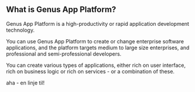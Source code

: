 ## What is Genus App Platform?
Genus App Platform is a high-productivity or rapid application development technology.

You can use Genus App Platform to create or change enterprise software applications, and the platform targets medium to large size enterprises, and professional and semi-professional developers.

You can create various types of applications, either rich on user interface, rich on business logic or rich on services - or a combination of these.

aha - en linje til!